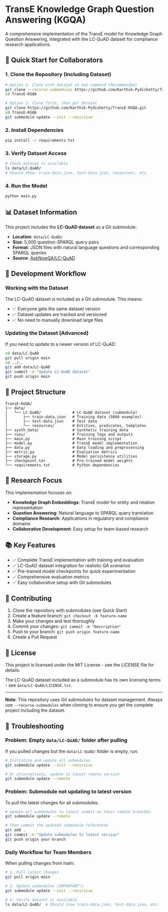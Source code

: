 # TransE Knowledge Graph Question Answering (KGQA)

A comprehensive implementation of the TransE model for Knowledge Graph Question Answering, integrated with the LC-QuAD dataset for compliance research applications.

## 🚀 Quick Start for Collaborators

### 1. Clone the Repository (Including Dataset)
```bash
# Option 1: Clone with dataset in one command (Recommended)
git clone --recurse-submodules https://github.com/Karthik-Pydishetty/TransE-KGQA.git
cd TransE-KGQA

# Option 2: Clone first, then get dataset
git clone https://github.com/Karthik-Pydishetty/TransE-KGQA.git
cd TransE-KGQA
git submodule update --init --recursive
```

### 2. Install Dependencies
```bash
pip install -r requirements.txt
```

### 3. Verify Dataset Access
```bash
# Check dataset is available
ls data/LC-QuAD/
# Should show: train-data.json, test-data.json, resources/, etc.
```

### 4. Run the Model
```bash
python main.py
```

## 📊 Dataset Information

This project includes the **LC-QuAD dataset** as a Git submodule:
- **Location**: `data/LC-QuAD/`
- **Size**: 5,000 question-SPARQL query pairs
- **Format**: JSON files with natural language questions and corresponding SPARQL queries
- **Source**: [AskNowQA/LC-QuAD](https://github.com/AskNowQA/LC-QuAD)

## 🔧 Development Workflow

### Working with the Dataset
The LC-QuAD dataset is included as a Git submodule. This means:
- ✅ Everyone gets the same dataset version
- ✅ Dataset updates are tracked and versioned
- ✅ No need to manually download large files

### Updating the Dataset (Advanced)
If you need to update to a newer version of LC-QuAD:
```bash
cd data/LC-QuAD
git pull origin main
cd ../..
git add data/LC-QuAD
git commit -m "Update LC-QuAD dataset"
git push origin main
```

## 📁 Project Structure

```
TransE-KGQA/
├── data/
│   └── LC-QuAD/              # LC-QuAD dataset (submodule)
│       ├── train-data.json   # Training data (5000 examples)
│       ├── test-data.json    # Test data
│       └── resources/        # Entities, predicates, templates
├── synth_data/               # Synthetic training data
├── runs/                     # Training logs and outputs
├── main.py                   # Main training script
├── model.py                  # TransE model implementation
├── data.py                   # Data loading and preprocessing
├── metric.py                 # Evaluation metrics
├── storage.py                # Model persistence utilities
├── checkpoint.tar            # Pre-trained model weights
└── requirements.txt          # Python dependencies
```

## 🎯 Research Focus

This implementation focuses on:
- **Knowledge Graph Embeddings**: TransE model for entity and relation representation
- **Question Answering**: Natural language to SPARQL query translation
- **Compliance Research**: Applications in regulatory and compliance domains
- **Collaborative Development**: Easy setup for team-based research

## 📚 Key Features

- ✅ Complete TransE implementation with training and evaluation
- ✅ LC-QuAD dataset integration for realistic QA scenarios  
- ✅ Pre-trained model checkpoints for quick experimentation
- ✅ Comprehensive evaluation metrics
- ✅ Easy collaborative setup with Git submodules

## 🤝 Contributing

1. Clone the repository with submodules (see Quick Start)
2. Create a feature branch: `git checkout -b feature-name`
3. Make your changes and test thoroughly
4. Commit your changes: `git commit -m "Description"`
5. Push to your branch: `git push origin feature-name`
6. Create a Pull Request

## 📄 License

This project is licensed under the MIT License - see the LICENSE file for details.

The LC-QuAD dataset included as a submodule has its own licensing terms - see `data/LC-QuAD/LICENSE.txt`.

---

**Note**: This repository uses Git submodules for dataset management. Always use `--recurse-submodules` when cloning to ensure you get the complete project including the dataset.

## 🔧 Troubleshooting

### Problem: Empty `data/LC-QuAD/` folder after pulling
If you pulled changes but the `data/LC-QuAD/` folder is empty, run:

```bash
# Initialize and update all submodules
git submodule update --init --recursive

# Or alternatively, update to latest remote version
git submodule update --remote
```

### Problem: Submodule not updating to latest version
To pull the latest changes for all submodules:

```bash
# Update all submodules to latest commit on their remote branches
git submodule update --remote

# Then commit the updated submodule references
git add .
git commit -m "Update submodules to latest version"
git push origin your-branch
```

### Daily Workflow for Team Members
When pulling changes from main:

```bash
# 1. Pull latest changes
git pull origin main

# 2. Update submodules (IMPORTANT!)
git submodule update --init --recursive

# 3. Verify dataset is available
ls data/LC-QuAD/  # Should show train-data.json, test-data.json, etc.
``` 